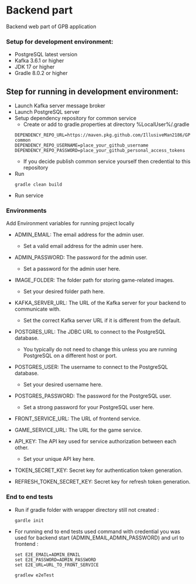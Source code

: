 # Backend part

Backend web part of GPB application

### Setup for development environment:

* PostgreSQL latest version
* Kafka 3.6.1 or higher
* JDK 17 or higher
* Gradle 8.0.2 or higher

## Step for running in development environment:

* Launch Kafka server message broker
* Launch PostgreSQL server
* Setup dependency repository for common service
    * Create or add to gradle.properties at directory %LocalUser%/.gradle
  ```
  DEPENDENCY_REPO_URL=https://maven.pkg.github.com/IllusiveMan2186/GPB-common
  DEPENDENCY_REPO_USERNAME=place_your_github_username
  DEPENDENCY_REPO_PASSWORD=place_your_github_personal_access_tokens
  ```
    * If you decide publish common service yourself then credential to this repository
* Run
  ```
  gradle clean build
  ```
* Run service

### Environments

Add Environment variables for running project locally

* ADMIN_EMAIL: The email address for the admin user.
    * Set a valid email address for the admin user here.


* ADMIN_PASSWORD: The password for the admin user.
    * Set a password for the admin user here.


* IMAGE_FOLDER: The folder path for storing game-related images.
    * Set your desired folder path here.


* KAFKA_SERVER_URL: The URL of the Kafka server for your backend to communicate with.
    * Set the correct Kafka server URL if it is different from the default.


* POSTGRES_URL: The JDBC URL to connect to the PostgreSQL database.
    * You typically do not need to change this unless you are running PostgreSQL on a different host or port.


* POSTGRES_USER: The username to connect to the PostgreSQL database.
    * Set your desired username here.


* POSTGRES_PASSWORD: The password for the PostgreSQL user.
    * Set a strong password for your PostgreSQL user here.


* FRONT_SERVICE_URL: The URL of frontend service.


* GAME_SERVICE_URL: The URL for the game service.


* API_KEY: The API key used for service authorization between each other.
    * Set your unique API key here.

* TOKEN_SECRET_KEY: Secret key for authentication token generation.

* REFRESH_TOKEN_SECRET_KEY: Secret key for refresh token generation.


### End to end tests
* Run if gradle folder with wrapper directory still not created :

  ```
  gardle init
  ```

* For running end to end tests used command with credential you 
was used for backend start (ADMIN_EMAIL,ADMIN_PASSWORD) and url to frontend :
  ```
  set E2E_EMAIL=ADMIN_EMAIL
  set E2E_PASSWORD=ADMIN_PASSWORD
  set E2E_URL=URL_TO_FRONT_SERVICE
  
  gradlew e2eTest

  ```